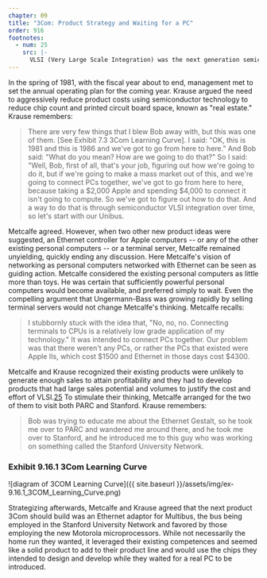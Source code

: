 ```yaml
---
chapter: 09
title: "3Com: Product Strategy and Waiting for a PC"
order: 916
footnotes:
  - num: 25
    src: |-
      VLSI (Very Large Scale Integration) was the next generation semiconductor technology after LSI (Large Scale Integration). 
---
```


In the spring of 1981, with the fiscal year about to end, management met to set the annual operating plan for the coming year. Krause argued the need to aggressively reduce product costs using semiconductor technology to reduce chip count and printed circuit board space, known as "real estate." Krause remembers:

>There are very few things that I blew Bob away with, but this was one of them. [See Exhibit 7.3 3Com Learning Curve]. I said: "OK, this is 1981 and this is 1986 and we've got to go from here to here." And Bob said: "What do you mean? How are we going to do that?" So I said: "Well, Bob, first of all, that's your job, figuring out how we're going to do it, but if we're going to make a mass market out of this, and we're going to connect PCs together, we've got to go from here to here, because taking a $2,000 Apple and spending $4,000 to connect it isn't going to compute. So we've got to figure out how to do that. And a way to do that is through semiconductor VLSI integration over time, so let's start with our Unibus.

Metcalfe agreed. However, when two other new product ideas were suggested, an Ethernet controller for Apple computers -- or any of the other existing personal computers -- or a terminal server, Metcalfe remained unyielding, quickly ending any discussion. Here Metcalfe's vision of networking as personal computers networked with Ethernet can be seen as guiding action. Metcalfe considered the existing personal computers as little more than toys. He was certain that sufficiently powerful personal computers would become available, and preferred simply to wait. Even the compelling argument that Ungermann-Bass was growing rapidly by selling terminal servers would not change Metcalfe's thinking. Metcalfe recalls:

>I stubbornly stuck with the idea that, "No, no, no. Connecting terminals to CPUs is a relatively low grade application of my technology." It was intended to connect PCs together.  Our problem was that there weren't any PCs, or rather the PCs that existed were Apple IIs, which cost $1500 and Ethernet in those days cost $4300.

Metcalfe and Krause recognized their existing products were unlikely to generate enough sales to attain profitability and they had to develop products that had large sales potential and volumes to justify the cost and effort of VLSI.<a name="fnloc25" href="#fn25">25</a> To stimulate their thinking, Metcalfe arranged for the two of them to visit both PARC and Stanford. Krause remembers:

>Bob was trying to educate me about the Ethernet Gestalt, so he took me over to PARC and wandered me around there, and he took me over to Stanford, and he introduced me to this guy who was working on something called the Stanford University Network.

### Exhibit 9.16.1 3Com Learning Curve

![diagram of 3COM Learning Curve]({{ site.baseurl }}/assets/img/ex-9.16.1_3COM_Learning_Curve.png)

Strategizing afterwards, Metcalfe and Krause agreed that the next product 3Com should build was an Ethernet adaptor for Multibus, the bus being employed in the Stanford University Network and favored by those employing the new Motorola microprocessors. While not necessarily the home run they wanted, it leveraged their existing competences and seemed like a solid product to add to their product line and would use the chips they intended to design and develop while they waited for a real PC to be introduced.
